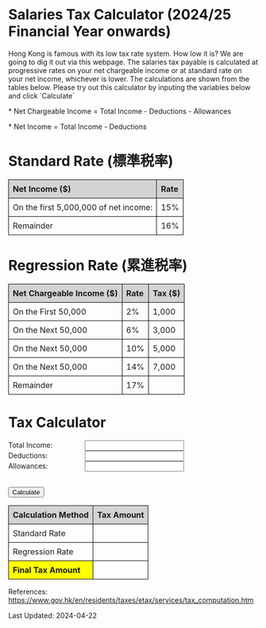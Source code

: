<!DOCTYPE html>
<html>
<head>
  <title>Tax Rates and Calculator</title>
  <style>
    table {
      border-collapse: collapse;
      width: 100%;
    }
    th, td {
      border: 1px solid black;
      padding: 8px;
      text-align: left;
    }
    th {
      background-color: lightgray;
    }
  </style>
</head>
<body>

<h1>Salaries Tax Calculator (2024/25 Financial Year onwards)</h1>
  <p>Hong Kong is famous with its low tax rate system. How low it is? We are going to dig it out via this webpage. The salaries tax payable is calculated at progressive rates on your net chargeable income or at standard rate on your net income, whichever is lower. The calculations are shown from the tables below. Please try out this calculator by inputing the variables below and click `Calculate`</p>
  <p>* Net Chargeable Income = Total Income - Deductions - Allowances</p>
  <p>* Net Income = Total Income - Deductions</p>


  <h1>Standard Rate (標準税率)</h1>
  <table>
    <tr>
      <th>Net Income ($)</th>
      <th>Rate</th>
    </tr>
    <tr>
      <td>On the first 5,000,000 of net income:</td>
      <td>15%</td>
    </tr>
    <tr>
      <td>Remainder</td>
      <td>16%</td>
    </tr>
  </table>


  <h1>Regression Rate (累進税率)</h1>
  <table>
    <tr>
      <th>Net Chargeable Income ($)</th>
      <th>Rate</th>
      <th>Tax ($)</th>
    </tr>
    <tr>
      <td>On the First 50,000</td>
      <td>2%</td>
      <td>1,000</td>
    </tr>
    <tr>
      <td>On the Next 50,000</td>
      <td>6%</td>
      <td>3,000</td>
    </tr>
    <tr>
      <td>On the Next 50,000</td>
      <td>10%</td>
      <td>5,000</td>
    </tr>
    <tr>
      <td>On the Next 50,000</td>
      <td>14%</td>
      <td>7,000</td>
    </tr>
    <tr>
      <td>Remainder</td>
      <td>17%</td>
      <td></td>
    </tr>
  </table>


  <h1>Tax Calculator</h1>

<label for="total_income" style="display: inline-block; width: 150px;">Total Income: </label>
<input type="number" id="total_income" style="width: 200px;">
<br>
<label for="deductions" style="display: inline-block; width: 150px;">Deductions: </label>
<input type="number" id="deductions" style="width: 200px;">
<br>
<label for="allowances" style="display: inline-block; width: 150px;">Allowances: </label>
<input type="number" id="allowances" style="width: 200px;">

  <br>
  <button onclick="calculateTax()">Calculate</button>
  <br>
  <table>
    <tr>
      <th>Calculation Method</th>
      <th>Tax Amount</th>
    </tr>
    <tr>
      <td>Standard Rate</td>
      <td id="result1"></td>
    </tr>
    <tr>
      <td>Regression Rate</td>
      <td id="result2"></td>
    </tr>
    <tr>
      <td style="background-color: yellow; font-weight: bold;">Final Tax Amount</td>
      <td id="result3"></td>
    </tr>
  </table>



  <script>
    function calculateTax() {
      const total_income = document.getElementById('total_income').value;
      const deductions = document.getElementById('deductions').value;
      const allowances = document.getElementById('allowances').value;
      let tax1 = 0;
      let tax2 = 0;
      let net_income = total_income - deductions - allowances;
      let net_chargeable_income = total_income - deductions;

      // Calculation based on Standard Rate
      if (net_income <= 5000000) {
        tax1 = net_income * 0.15;
      } else {
        tax1 = (5000000 * 0.15) + ((net_income - 5000000) * 0.16);
      }
      document.getElementById('result1').innerHTML = `$${tax1}`;
      // Calculation based on Regression Rate
      if (net_chargeable_income <= 50000) {
        tax2 = net_chargeable_income * 0.02;
      } else if (net_chargeable_income <= 100000) {
        tax2 = 1000 + (net_chargeable_income - 50000) * 0.06;
      } else if (net_chargeable_income <= 150000) {
        tax2 = 4000 + (net_chargeable_income - 100000) * 0.1;
      } else if (net_chargeable_income <= 200000) {
        tax2 = 9000 + (net_chargeable_income - 150000) * 0.14;
      } else {
        tax2 = 16000 + (net_chargeable_income - 200000) * 0.17;
      }

      const finalTax = Math.min(tax1, tax2);
      document.getElementById('result2').innerHTML = `$${tax2}`;

      if (finalTax == tax1) {
        document.getElementById('result3').innerHTML = `<span style="color: red; font-weight: bold;">$${finalTax}</span> (based on <span style="color: red; font-weight: bold;">Standard Rate</span> calculation since it is lower.)`;
      }
      else {
        document.getElementById('result3').innerHTML = `<span style="color: red; font-weight: bold;">$${finalTax}</span> (based on <span style="color: red; font-weight: bold;">Regression Rate</span> calculation since it is lower.)`;      }
    }
  </script>
  <p>References: <a href="https://www.gov.hk/en/residents/taxes/etax/services/tax_computation.htm" target="_blank">https://www.gov.hk/en/residents/taxes/etax/services/tax_computation.htm</a></p>
  <p>Last Updated: 2024-04-22</p>
</body>
</html>
